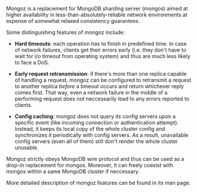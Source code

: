 Mongoz is a replacement for MongoDB sharding server (mongos)
aimed at higher availability in less-than-absolutely-reliable
network environments at expense of somewhat relaxed
consistency guarantees.

Some distinguishing features of mongoz include:

  - **Hard timeouts**: each operation has to finish in predefined time.
    In case of network failures, clients get their errors early
    (i.e. they don't have to wait for i/o timeout from operating system)
    and thus are much less likely to face a DoS.

  - **Early request retransmission**: if there's more than one replica
    capable of handling a request, mongoz can be configured to retransmit
    a request to another replica *before* a timeout occurs and return whichever
    reply comes first. That way, even a network failure in the middle
    of a performing request does not neccessarily lead to any errors
    reported to clients.

  - **Config caching**: mongoz does not query its config servers
    upon a specific event (like incoming connection or authentication attempt).
    Instead, it keeps its local copy of the whole cluster config and
    synchronizes it periodically with config servers. As a result,
    unavailable config servers (even all of them) still
    don't render the whole cluster unusable.

Mongoz strictly obeys MongoDB wire protocol and thus can be used
as a drop-in replacement for mongos. Moreover, it can freely coexist
with mongos within a same MongoDB cluster if neccessary.

More detailed description of mongoz features can be found in its man page.
